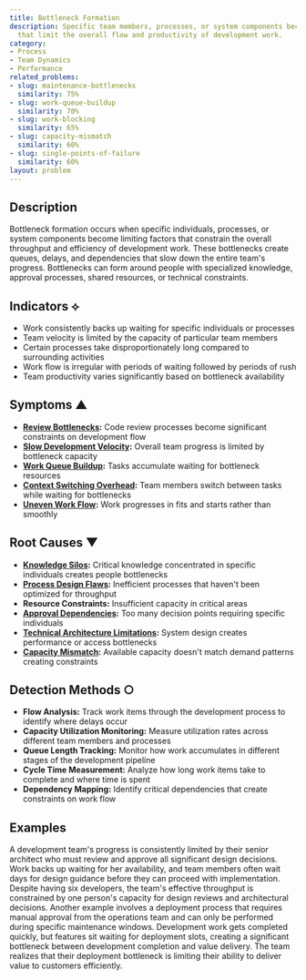 ```yaml
---
title: Bottleneck Formation
description: Specific team members, processes, or system components become constraints
  that limit the overall flow and productivity of development work.
category:
- Process
- Team Dynamics
- Performance
related_problems:
- slug: maintenance-bottlenecks
  similarity: 75%
- slug: work-queue-buildup
  similarity: 70%
- slug: work-blocking
  similarity: 65%
- slug: capacity-mismatch
  similarity: 60%
- slug: single-points-of-failure
  similarity: 60%
layout: problem
---
```


## Description

Bottleneck formation occurs when specific individuals, processes, or system components become limiting factors that constrain the overall throughput and efficiency of development work. These bottlenecks create queues, delays, and dependencies that slow down the entire team's progress. Bottlenecks can form around people with specialized knowledge, approval processes, shared resources, or technical constraints.

## Indicators ⟡

- Work consistently backs up waiting for specific individuals or processes
- Team velocity is limited by the capacity of particular team members
- Certain processes take disproportionately long compared to surrounding activities
- Work flow is irregular with periods of waiting followed by periods of rush
- Team productivity varies significantly based on bottleneck availability

## Symptoms ▲

- **[Review Bottlenecks](review-bottlenecks.md):** Code review processes become significant constraints on development flow
- **[Slow Development Velocity](slow-development-velocity.md):** Overall team progress is limited by bottleneck capacity
- **[Work Queue Buildup](work-queue-buildup.md):** Tasks accumulate waiting for bottleneck resources
- **[Context Switching Overhead](context-switching-overhead.md):** Team members switch between tasks while waiting for bottlenecks
- **[Uneven Work Flow](uneven-work-flow.md):** Work progresses in fits and starts rather than smoothly

## Root Causes ▼

- **[Knowledge Silos](knowledge-silos.md):** Critical knowledge concentrated in specific individuals creates people bottlenecks
- **[Process Design Flaws](process-design-flaws.md):** Inefficient processes that haven't been optimized for throughput
- **Resource Constraints:** Insufficient capacity in critical areas
- **[Approval Dependencies](approval-dependencies.md):** Too many decision points requiring specific individuals
- **[Technical Architecture Limitations](technical-architecture-limitations.md):** System design creates performance or access bottlenecks
- **[Capacity Mismatch](capacity-mismatch.md):** Available capacity doesn't match demand patterns creating constraints

## Detection Methods ○

- **Flow Analysis:** Track work items through the development process to identify where delays occur
- **Capacity Utilization Monitoring:** Measure utilization rates across different team members and processes
- **Queue Length Tracking:** Monitor how work accumulates in different stages of the development pipeline
- **Cycle Time Measurement:** Analyze how long work items take to complete and where time is spent
- **Dependency Mapping:** Identify critical dependencies that create constraints on work flow

## Examples

A development team's progress is consistently limited by their senior architect who must review and approve all significant design decisions. Work backs up waiting for her availability, and team members often wait days for design guidance before they can proceed with implementation. Despite having six developers, the team's effective throughput is constrained by one person's capacity for design reviews and architectural decisions. Another example involves a deployment process that requires manual approval from the operations team and can only be performed during specific maintenance windows. Development work gets completed quickly, but features sit waiting for deployment slots, creating a significant bottleneck between development completion and value delivery. The team realizes that their deployment bottleneck is limiting their ability to deliver value to customers efficiently.